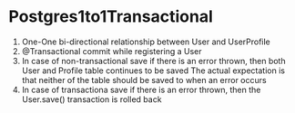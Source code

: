 # Postgres1to1Transactional
1. One-One bi-directional relationship between User and UserProfile
2. @Transactional commit while registering a User
3. In case of non-transactional save if there is an error thrown, then both User and Profile table continues to be saved
   The actual expectation is that neither of the table should be saved to when an error occurs
4. In case of transactiona save if there is an error thrown, then the User.save() transaction is rolled back
